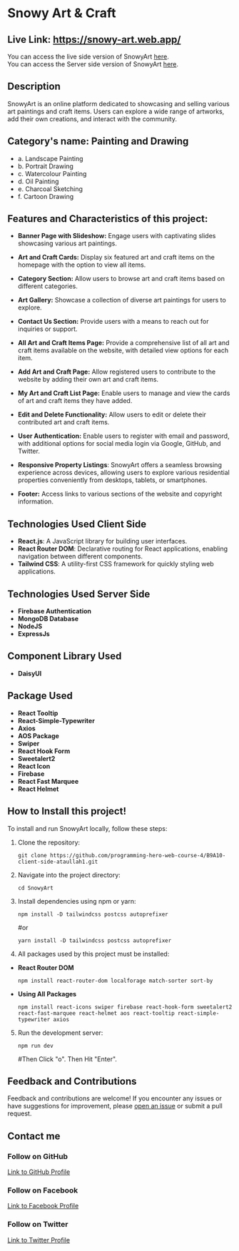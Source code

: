 # Snowy Art & Craft

## Live Link: https://snowy-art.web.app/

You can access the live side version of SnowyArt [here](https://snowy-art.web.app/). <br>
You can access the Server side version of SnowyArt [here](https://github.com/programming-hero-web-course-4/b9a10-server-side-ataullah1).

## Description

SnowyArt is an online platform dedicated to showcasing and selling various art paintings and craft items. Users can explore a wide range of artworks, add their own creations, and interact with the community.

## **Category's name:** Painting and Drawing

- a. Landscape Painting
- b. Portrait Drawing
- c. Watercolour Painting
- d. Oil Painting
- e. Charcoal Sketching
- f. Cartoon Drawing

## Features and Characteristics of this project:

- **Banner Page with Slideshow:** Engage users with captivating slides showcasing various art paintings.
- **Art and Craft Cards:** Display six featured art and craft items on the homepage with the option to view all items.

- **Category Section:** Allow users to browse art and craft items based on different categories.

- **Art Gallery:** Showcase a collection of diverse art paintings for users to explore.

- **Contact Us Section:** Provide users with a means to reach out for inquiries or support.

- **All Art and Craft Items Page:** Provide a comprehensive list of all art and craft items available on the website, with detailed view options for each item.

- **Add Art and Craft Page:** Allow registered users to contribute to the website by adding their own art and craft items.

- **My Art and Craft List Page:** Enable users to manage and view the cards of art and craft items they have added.

- **Edit and Delete Functionality:** Allow users to edit or delete their contributed art and craft items.

- **User Authentication:** Enable users to register with email and password, with additional options for social media login via Google, GitHub, and Twitter.

- **Responsive Property Listings**: SnowyArt offers a seamless browsing experience across devices, allowing users to explore various residential properties conveniently from desktops, tablets, or smartphones.

- **Footer:** Access links to various sections of the website and copyright information.

<!-- - ****: -->

## Technologies Used Client Side

- **React.js**: A JavaScript library for building user interfaces.
- **React Router DOM**: Declarative routing for React applications, enabling navigation between different components.
- **Tailwind CSS**: A utility-first CSS framework for quickly styling web applications.

## Technologies Used Server Side

- **Firebase Authentication**
- **MongoDB Database**
- **NodeJS**
- **ExpressJs**

## Component Library Used

- **DaisyUI**

## Package Used

- **React Tooltip**
- **React-Simple-Typewriter**
- **Axios**
- **AOS Package**
- **Swiper**
- **React Hook Form**
- **Sweetalert2**
- **React Icon**
- **Firebase**
- **React Fast Marquee** <!-- - **React Leaflet** -->
- **React Helmet**

## How to Install this project!

To install and run SnowyArt locally, follow these steps:

1. Clone the repository:

   ```
   git clone https://github.com/programming-hero-web-course-4/B9A10-client-side-ataullah1.git
   ```

2. Navigate into the project directory:

   ```
   cd SnowyArt
   ```

3. Install dependencies using npm or yarn:

   ```
   npm install -D tailwindcss postcss autoprefixer
   ```

   #or

   ```
   yarn install -D tailwindcss postcss autoprefixer

   ```

4. All packages used by this project must be installed:

- **React Router DOM**

  ```
  npm install react-router-dom localforage match-sorter sort-by
  ```

- **Using All Packages**

  ```
  npm install react-icons swiper firebase react-hook-form sweetalert2 react-fast-marquee react-helmet aos react-tooltip react-simple-typewriter axios
  ```

5. Run the development server:

   ```
   npm run dev
   ```

   #Then Click "o". Then Hit "Enter".

## Feedback and Contributions

Feedback and contributions are welcome! If you encounter any issues or have suggestions for improvement, please [open an issue](https://github.com/programming-hero-web-course-4/b9a9-real-estate-ataullah1/issues) or submit a pull request.

## Contact me

### Follow on GitHub

[Link to GitHub Profile](https://github.com/ataullah1)

### Follow on Facebook

[Link to Facebook Profile](https://www.facebook.com/ataullah0)

### Follow on Twitter

[Link to Twitter Profile](https://twitter.com/dev_ataullah)
